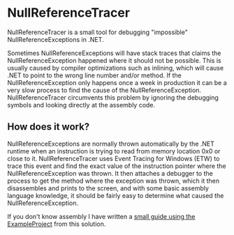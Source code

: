 # NullReferenceTracer
NullReferenceTracer is a small tool for debugging "impossible" NullReferenceExceptions in .NET.

Sometimes NullReferenceExceptions will have stack traces that claims the NullReferenceException happened where it should not be possible. This is usually caused by
compiler optimizations such as inlining, which will cause .NET to point to the wrong line number and/or method. If the NullReferenceException only happens once a
week in production it can be a very slow process to find the cause of the NullReferenceException. NullReferenceTracer circumvents this problem by ignoring the debugging
symbols and looking directly at the assembly code.

## How does it work?
NullReferenceExceptions are normally thrown automatically by the .NET runtime when an instruction is trying to read from memory location 0x0 or close to it. NullReferenceTracer
uses Event Tracing for Windows (ETW) to trace this event and find the exact value of the instruction pointer where the NullReferenceException was thrown. It then attaches a debugger
to the process to get the method where the exception was thrown, which it then disassembles and prints to the screen, and with some basic assembly language knowledge, it should be
fairly easy to determine what caused the NullReferenceException.

If you don't know assembly I have written a [small guide using the ExampleProject](Guide/Guide.md) from this solution.